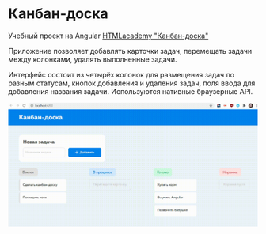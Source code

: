 # Канбан-доска

Учебный проект на Angular [HTMLacademy "Канбан-доска"](https://htmlacademy.ru/skills/project-kanban-board/payment)

Приложение позволяет добавлять карточки задач, перемещать задачи между колонками, удалять выполненные задачи.

Интерфейс состоит из четырёх колонок для размещения задач по разным статусам, кнопок добавления и удаления задач, поля ввода для добавления названия задачи. Используются нативные браузерные API.

![Kanbanboard](pic/kanbanboard.gif)
